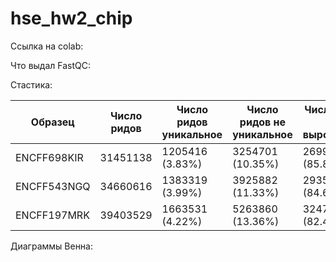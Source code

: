 # hse_hw2_chip

Ссылка на colab: 

Что выдал FastQC:

Стастика:

| Образец | Число ридов | Число ридов уникальное | Число ридов не уникальное | Число ридов не выровнялось |
| ------- | ----- | ----- | ------ | ----- |
| ENCFF698KIR | 31451138 | 1205416 (3.83%) | 3254701 (10.35%) | 26991021 (85.82%) |
| ENCFF543NGQ | 34660616 | 1383319 (3.99%) | 3925882 (11.33%) | 29351415 (84.68%) |
| ENCFF197MRK | 39403529 | 1663531 (4.22%) | 5263860 (13.36%) | 32476138 (82.42%) |

Диаграммы Венна:
